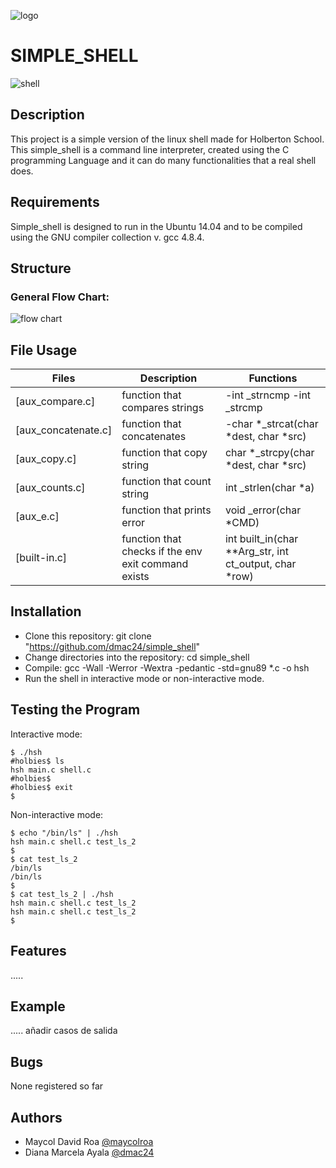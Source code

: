 
![logo](https://user-images.githubusercontent.com/85509333/145334215-1a18b1d0-b75b-4b6b-8b01-dd06dd86d314.jpg)

# SIMPLE_SHELL

![shell](https://user-images.githubusercontent.com/85509333/145334324-6b89fa02-7518-4a52-a15e-546c7b3e0611.jpeg)

## Description
This project is a simple version of the linux shell made for Holberton School. This simple_shell is a command line interpreter, created using the C programming Language and it can do many functionalities that a real shell does.

## Requirements

Simple_shell is designed to run in the Ubuntu 14.04 and to be compiled using the GNU compiler collection v. gcc 4.8.4.

## Structure

### General Flow Chart:

![flow chart](https://user-images.githubusercontent.com/85509333/145333825-159e5e24-3a86-4a9b-a482-82b9d5051aed.png)



## File Usage

Files|Description|Functions
--|--|--
[aux_compare.c] | function that compares strings | -int _strncmp -int _strcmp
[aux_concatenate.c] |function that concatenates | -char *_strcat(char *dest, char *src)
[aux_copy.c] | function that copy string | char *_strcpy(char *dest, char *src)
[aux_counts.c] | function that count string | int _strlen(char *a)
[aux_e.c] | function that prints error | void _error(char *CMD)
[built-in.c] | function that checks if the env exit command exists | int built_in(char **Arg_str, int ct_output, char *row)

## Installation

* Clone this repository: git clone "https://github.com/dmac24/simple_shell"
* Change directories into the repository: cd simple_shell
* Compile: gcc -Wall -Werror -Wextra -pedantic -std=gnu89 *.c -o hsh
* Run the shell in interactive mode or non-interactive mode.

## Testing the Program

Interactive mode:

```
$ ./hsh
#holbies$ ls
hsh main.c shell.c
#holbies$
#holbies$ exit
$
```

Non-interactive mode:

```
$ echo "/bin/ls" | ./hsh
hsh main.c shell.c test_ls_2
$
$ cat test_ls_2
/bin/ls
/bin/ls
$
$ cat test_ls_2 | ./hsh
hsh main.c shell.c test_ls_2
hsh main.c shell.c test_ls_2
$
```
## Features
.....

## Example

.....
añadir casos de salida

## Bugs

None registered so far

## Authors

* Maycol David Roa [@maycolroa](https://github.com/maycolroa)
* Diana Marcela Ayala [@dmac24](https://github.com/dmac24)
